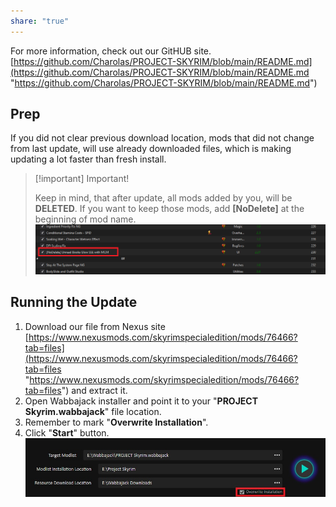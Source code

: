 ```yaml
---
share: "true"
---
```


For more information, check out our GitHUB site. [https://github.com/Charolas/PROJECT-SKYRIM/blob/main/README.md](https://github.com/Charolas/PROJECT-SKYRIM/blob/main/README.md "https://github.com/Charolas/PROJECT-SKYRIM/blob/main/README.md") 

## Prep
If you did not clear previous download location, mods that did not change from last update, will use already downloaded files, which is making updating a lot faster than fresh install.

> [!important] Important!
> 
> Keep in mind, that after update, all mods added by you, will be **DELETED**.
> If you want to keep those mods, add **[NoDelete]** at the beginning of mod name.
> ![Pasted image 20231221123011.png](./Spaces/Home/Attachments/Pasted%20image%2020231221123011.png)

## Running the Update
1. Download our file from Nexus site [https://www.nexusmods.com/skyrimspecialedition/mods/76466?tab=files](https://www.nexusmods.com/skyrimspecialedition/mods/76466?tab=files "https://www.nexusmods.com/skyrimspecialedition/mods/76466?tab=files") and extract it.
2. Open Wabbajack installer and point it to your "**PROJECT Skyrim.wabbajack**" file location.
3. Remember to mark "**Overwrite Installation**".
4. Click "**Start**" button.
![Pasted image 20231221123035.png](./Spaces/Home/Attachments/Pasted%20image%2020231221123035.png)